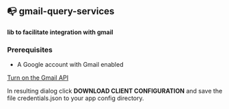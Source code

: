 ## :mailbox_with_no_mail: gmail-query-services
#### lib to facilitate integration with gmail

### Prerequisites
* A Google account with Gmail enabled


[Turn on the Gmail API](https://developers.google.com/gmail/api/quickstart/nodejs#step_1_turn_on_the)

In resulting dialog click **DOWNLOAD CLIENT CONFIGURATION** and save the file credentials.json to your app config directory. 
